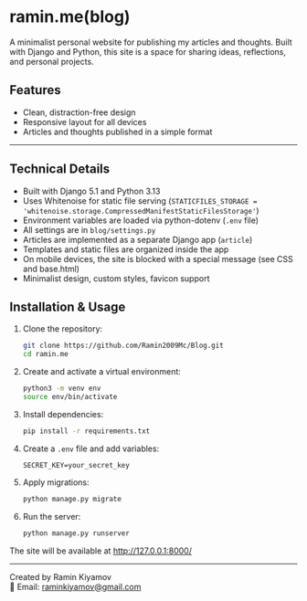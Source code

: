 # ramin.me(blog)

A minimalist personal website for publishing my articles and thoughts. Built with Django and Python, this site is a space for sharing ideas, reflections, and personal projects.

## Features
- Clean, distraction-free design
- Responsive layout for all devices
- Articles and thoughts published in a simple format

---

## Technical Details
- Built with Django 5.1 and Python 3.13
- Uses Whitenoise for static file serving (`STATICFILES_STORAGE = 'whitenoise.storage.CompressedManifestStaticFilesStorage'`)
- Environment variables are loaded via python-dotenv (`.env` file)
- All settings are in `blog/settings.py`
- Articles are implemented as a separate Django app (`article`)
- Templates and static files are organized inside the app
- On mobile devices, the site is blocked with a special message (see CSS and base.html)
- Minimalist design, custom styles, favicon support

## Installation & Usage

1. Clone the repository:
   ```bash
   git clone https://github.com/Ramin2009Mc/Blog.git
   cd ramin.me
   ```
2. Create and activate a virtual environment:
   ```bash
   python3 -m venv env
   source env/bin/activate
   ```
3. Install dependencies:
   ```bash
   pip install -r requirements.txt
   ```
4. Create a `.env` file and add variables:
   ```env
   SECRET_KEY=your_secret_key
   ```
5. Apply migrations:
   ```bash
   python manage.py migrate
   ```
6. Run the server:
   ```bash
   python manage.py runserver
   ```

The site will be available at http://127.0.0.1:8000/

---

Created by Ramin Kiyamov  
📧 Email: raminkiyamov@gmail.com
